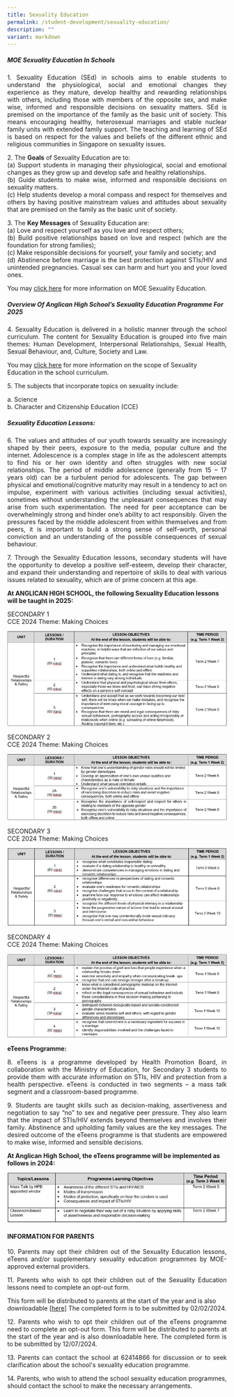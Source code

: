 ```yaml
---
title: Sexuality Education
permalink: /student-development/sexuality-education/
description: ""
variant: markdown
---
```

##### MOE Sexuality Education In Schools

<p align="justify">
1. Sexuality Education (SEd) in schools aims to enable students to understand the physiological, social and emotional changes they experience as they mature, develop healthy and rewarding relationships with others, including those with members of the opposite sex, and make wise, informed and responsible decisions on sexuality matters. SEd is premised on the importance of the family as the basic unit of society. This means encouraging healthy, heterosexual marriages and stable nuclear family units with extended family support. The teaching and learning of SEd is based on respect for the values and beliefs of the different ethnic and religious communities in Singapore on sexuality issues.</p>

<p align="justify">
	2. The <b>Goals</b> of Sexuality Education are to:<br>
(a)	Support students in managing their physiological, social and emotional changes as they grow up and develop safe and healthy relationships.<br>
(b)	Guide students to make wise, informed and responsible decisions on sexuality matters.<br>
(c)	Help students develop a moral compass and respect for themselves and others by having positive mainstream values and attitudes about sexuality that are premised on the family as the basic unit of society. 
</p>

<p align="justify">
3. The <b>Key Messages</b> of Sexuality Education are:<br>
(a)	Love and respect yourself as you love and respect others;<br>
(b)	Build positive relationships based on love and respect (which are the foundation for strong families);<br>
(c)	Make responsible decisions for yourself, your family and society; and<br>
(d)	Abstinence before marriage is the best protection against STIs/HIV and unintended pregnancies. Casual sex can harm and hurt you and your loved ones.
<br>
</p>
	
You may [click here](https://go.gov.sg/moe-sexuality-education) for more information on MOE Sexuality Education.

##### Overview Of Anglican High School’s Sexuality Education Programme For 2025

<p align="justify">
4. Sexuality Education is delivered in a holistic manner through the school curriculum. The content for Sexuality Education is grouped into five main themes: Human Development, Interpersonal Relationships, Sexual Health, Sexual Behaviour, and, Culture, Society and Law.</p>

You may [click here](https://go.gov.sg/moe-sexuality-education-scope) for more information on the scope of Sexuality Education in the school curriculum.

<p align="justify">
5. The subjects that incorporate topics on sexuality include:</p>
a. Science <br>
b. Character and Citizenship Education (CCE)


##### Sexuality Education Lessons:

<p align="justify">
6. The values and attitudes of our youth towards sexuality are increasingly shaped by their peers, exposure to the media, popular culture and the internet. Adolescence is a complex stage in life as the adolescent attempts to find his or her own identity and often struggles with new social relationships. The period of middle adolescence (generally from 15 – 17 years old) can be a turbulent period for adolescents. The gap between physical and emotional/cognitive maturity may result in a tendency to act on impulse, experiment with various activities (including sexual activities), sometimes without understanding the unpleasant consequences that may arise from such experimentation. The need for peer acceptance can be overwhelmingly strong and hinder one’s ability to act responsibly.  Given the pressures faced by the middle adolescent from within themselves and from peers, it is important to build a strong sense of self-worth, personal conviction and an understanding of the possible consequences of sexual behaviour.</p>

<p align="justify">
7. Through the Sexuality Education lessons, secondary students will have the opportunity to develop a positive self-esteem, develop their character, and expand their understanding and repertoire of skills to deal with various issues related to sexuality, which are of prime concern at this age.</p>

**At ANGLICAN HIGH SCHOOL, the following Sexuality Education lessons will be taught in 2025:**

SECONDARY 1<br>
CCE 2024 Theme: Making Choices

![mc](/images/2022_S1_Making_Choice.jpg)

SECONDARY 2<br>
CCE 2024 Theme: Making Choices

![mc2](/images/2022_S2_Making_Choice.jpg)

SECONDARY 3<br>
CCE 2024 Theme: Making Choices

![mc3](/images/2022_S3_Making_Choice.jpg)

SECONDARY 4<br>
CCE 2024 Theme: Making Choices

![mc4](/images/2022_S4_Making_Choice.jpg)

**eTeens Programme:**

<p align="justify">
8. eTeens is a programme developed by Health Promotion Board, in collaboration with the Ministry of Education, for Secondary 3 students to provide them with accurate information on STIs, HIV and protection from a health perspective. eTeens is conducted in two segments – a mass talk segment and a classroom-based programme.</p>

<p align="justify">
9. Students are taught skills such as decision-making, assertiveness and negotiation to say “no” to sex and negative peer pressure. They also learn that the impact of STIs/HIV extends beyond themselves and involves their family. Abstinence and upholding family values are the key messages. The desired outcome of the eTeens programme is that students are empowered to make wise, informed and sensible decisions.</p>

**At Anglican High School, the eTeens programme will be implemented as follows in 2024:**

![eteens](/images/eTeens_Programme.jpg)

#### INFORMATION FOR PARENTS

<p align="justify">
10. Parents may opt their children out of the Sexuality Education lessons, eTeens and/or supplementary sexuality education programmes by MOE-approved external providers.</p>

<p align="justify">
11. Parents who wish to opt their children out of the Sexuality Education lessons need to complete an opt-out form.</p>

This form will be distributed to parents at the start of the year and is also downloadable [[here]](/files/Sexual%20Education/GY_Parent_Opt_Out_form_Sec_2024.pdf)  The completed form is to be submitted by 02/02/2024.


<p align="justify">
12. Parents who wish to opt their children out of the eTeens programme need to complete an opt-out form. This form will be distributed to parents at the start of the year and is also downloadable here. The completed form is to be submitted by 12/07/2024.</p>

<p align="justify">
13. Parents can contact the school at 62414866 for discussion or to seek clarification about the school's sexuality education programme. </p>

<p align="justify">
14. Parents, who wish to attend the school sexuality education programmes, should contact the school to make the necessary arrangements.</p>